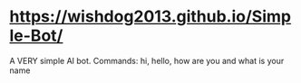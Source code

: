 # https://wishdog2013.github.io/Simple-Bot/
A VERY simple AI bot.
Commands: hi, hello, how are you and what is your name
